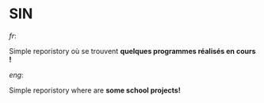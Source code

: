 # SIN
*fr*:

Simple reporistory où se trouvent **quelques programmes réalisés en cours !**

*eng*:

Simple reporistory where are **some school projects!**
